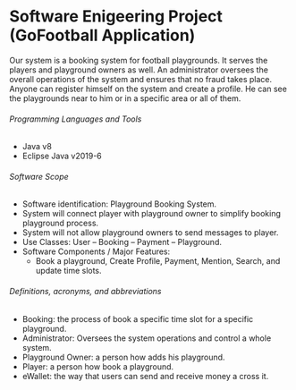 # Software Enigeering Project (GoFootball Application)

Our system is a booking system for football playgrounds. It serves the players and playground owners as well. An administrator oversees the overall operations of the system and ensures that no fraud takes place. Anyone can register himself on the system and create a profile. He can see the playgrounds near to him or in a specific area or all of them. 


###### Programming Languages and Tools
* Java v8
* Eclipse Java v2019-6

###### Software Scope

* Software identification: Playground Booking System.
* System will connect player with playground owner to simplify booking playground process.
* System will not allow playground owners to send messages to player.
* Use Classes: User – Booking – Payment – Playground.
* Software Components / Major Features:
  * Book a playground, Create Profile, Payment, Mention, Search, and update time slots.

###### Definitions, acronyms, and abbreviations
* Booking: the process of book a specific time slot for a specific playground.
* Administrator: Oversees the system operations and control a whole system.
* Playground Owner: a person how adds his playground.
* Player: a person how book a playground.
* eWallet: the way that users can send and receive money a cross it.
